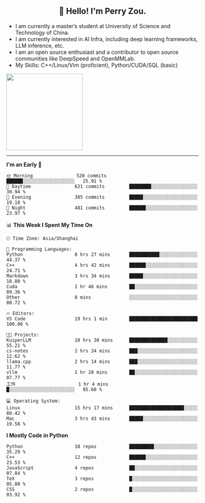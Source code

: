 <h2 align="center">👋 Hello! I'm Perry Zou.</h2>

- I am currently a master’s student at University of Science and Technology of China.
- I am currently interested in AI Infra, including deep learning frameworks, LLM inference, etc.
- I am an open source enthusiast and a contributor to open source communities like DeepSpeed and OpenMMLab.
- My Skills: C++/Linux/Vim (proficient), Python/CUDA/SQL (basic)

<img height=200 align="center" src="https://github-readme-stats.vercel.app/api?username=zonepg" />

-------

<!--START_SECTION:waka-->
**I'm an Early 🐤** 

```text
🌞 Morning                520 commits         ██████░░░░░░░░░░░░░░░░░░░   25.91 % 
🌆 Daytime                621 commits         ████████░░░░░░░░░░░░░░░░░   30.94 % 
🌃 Evening                385 commits         █████░░░░░░░░░░░░░░░░░░░░   19.18 % 
🌙 Night                  481 commits         ██████░░░░░░░░░░░░░░░░░░░   23.97 % 
```


📊 **This Week I Spent My Time On** 

```text
🕑︎ Time Zone: Asia/Shanghai

💬 Programming Languages: 
Python                   8 hrs 27 mins       ███████████░░░░░░░░░░░░░░   44.37 % 
C++                      4 hrs 42 mins       ██████░░░░░░░░░░░░░░░░░░░   24.71 % 
Markdown                 3 hrs 34 mins       █████░░░░░░░░░░░░░░░░░░░░   18.80 % 
Cuda                     1 hr 46 mins        ██░░░░░░░░░░░░░░░░░░░░░░░   09.36 % 
Other                    8 mins              ░░░░░░░░░░░░░░░░░░░░░░░░░   00.72 % 

🔥 Editors: 
VS Code                  19 hrs 1 min        █████████████████████████   100.00 % 

🐱‍💻 Projects: 
KuiperLLM                10 hrs 30 mins      ██████████████░░░░░░░░░░░   55.21 % 
cs-notes                 2 hrs 24 mins       ███░░░░░░░░░░░░░░░░░░░░░░   12.62 % 
llama.cpp                2 hrs 14 mins       ███░░░░░░░░░░░░░░░░░░░░░░   11.77 % 
vllm                     1 hr 28 mins        ██░░░░░░░░░░░░░░░░░░░░░░░   07.77 % 
工作                       1 hr 4 mins         █░░░░░░░░░░░░░░░░░░░░░░░░   05.68 % 

💻 Operating System: 
Linux                    15 hrs 17 mins      ████████████████████░░░░░   80.42 % 
Mac                      3 hrs 43 mins       █████░░░░░░░░░░░░░░░░░░░░   19.58 % 
```

**I Mostly Code in Python** 

```text
Python                   18 repos            █████████░░░░░░░░░░░░░░░░   35.29 % 
C++                      12 repos            ██████░░░░░░░░░░░░░░░░░░░   23.53 % 
JavaScript               4 repos             ██░░░░░░░░░░░░░░░░░░░░░░░   07.84 % 
TeX                      3 repos             █░░░░░░░░░░░░░░░░░░░░░░░░   05.88 % 
CSS                      2 repos             █░░░░░░░░░░░░░░░░░░░░░░░░   03.92 % 
```




<!--END_SECTION:waka-->
